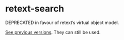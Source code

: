 # retext-search

DEPRECATED in favour of retext’s virtual object model.

[See previous versions](https://github.com/wooorm/retext-search/tree/9a8df97ae6df83ca1e7d90b5eddbdeb2f2ebacbc).
They can still be used.
